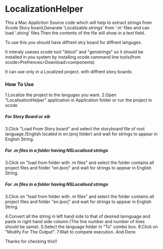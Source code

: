 LocalizationHelper
==================
<p>This a Mac Appliction Source code which will help to extract strings from Xcode Story board,Genarate 'Localizable.strings' from '.m' files
and can load '.string' files.Then the contents of the file will show in a text field.</p>
<p>To use this you should have diffrent stry board for diffrent languges.</p>
<p>It interaly useses xcode tool "ibtool" and "genstrings" so it should be installed in you system by installing xcode cammand line tools(from xcode>Prefrences>Download>components)</p>
<p>It can use only in a Localized project. with diffrent story boards</p>
<h3>How To Use</h3>
	1.Localize the project to the languges you want.
	2.Open "LocalisationHelper" application in Application folder or run the project in xcode
<p><h5>For Story Board or xib</h5></p>
	3.Click "Load From Story board" and select the storyboard file of root language.(English located in en.lproj folder) and wait for strings to appear in English String.
<p><h5>For .m files in a folder having NSLocalised strings</h5></p>
	3.Click on "load from folder with .m files" and select the folder contains all project files and folder "en.lporj" and wait for strings to appear in English String.
<p><h5>For .m files in a folder having NSLocalised strings</h5></p>
	3.Click on "load from folder with .m files" and select the folder contains all project files and folder "en.lporj" and wait for strings to appear in English String.
<p></p>
	4.Convert all the string in left hand side to that of desired lannguage and paste in right hand side column.(The line number and number of lines should be same).
	5.Select the language folder in "To" combo box.
	6.Click on "Modify For The Output".
	7.Wait to compete execution. And Done
	
	


<p>Thanks for checking this!!</p>
